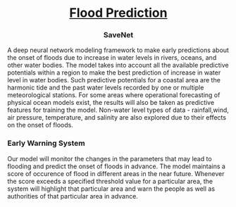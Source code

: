 <h1 align="center"><u>  Flood Prediction </u></h1>
<h3 align="center"> SaveNet </h3>

A deep neural network modeling framework to make early predictions about the onset of floods due to increase in water levels in rivers, oceans, and other water bodies. The model takes into account all the available predictive potentials within a region to make the best prediction of increase in water level in water bodies. Such predictive potentials for a coastal area are the harmonic tide and the past water levels recorded by one or multiple meteorological stations. For some areas where operational forecasting of physical ocean models exist, the results will also be taken as predictive features for training the model. Non-water level types of data - rainfall,wind, air pressure, temperature, and salinity are also explored due to their effects on the onset of floods.

<h3> Early Warning System</h3>

Our model will monitor the changes in the parameters that may lead to flooding and predict the onset of floods in advance. The model maintains a score of occurence of flood in different areas in the near future. Whenever the score exceeds a specified threshold value for a particular area, the system will highlight that particular area and warn the people as well as authorities  of that particular area in advance.
